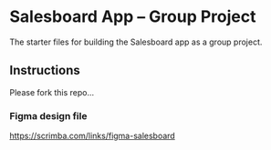 # Salesboard App – Group Project
The starter files for building the Salesboard app as a group project.

## Instructions
Please fork this repo...

### Figma design file
https://scrimba.com/links/figma-salesboard
